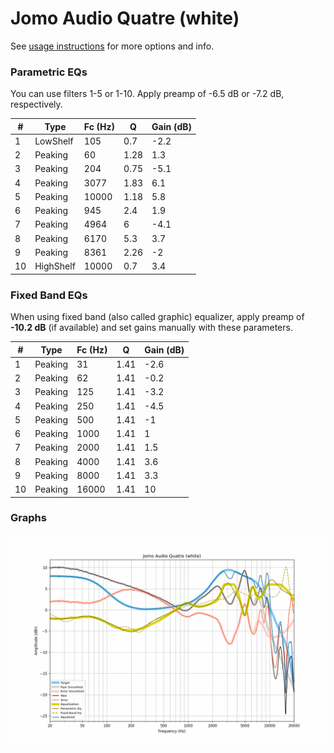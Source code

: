 # Jomo Audio Quatre (white)
See [usage instructions](https://github.com/jaakkopasanen/AutoEq#usage) for more options and info.

### Parametric EQs
You can use filters 1-5 or 1-10. Apply preamp of -6.5 dB or -7.2 dB, respectively.

|   # | Type      |   Fc (Hz) |    Q |   Gain (dB) |
|-----|-----------|-----------|------|-------------|
|   1 | LowShelf  |       105 | 0.7  |        -2.2 |
|   2 | Peaking   |        60 | 1.28 |         1.3 |
|   3 | Peaking   |       204 | 0.75 |        -5.1 |
|   4 | Peaking   |      3077 | 1.83 |         6.1 |
|   5 | Peaking   |     10000 | 1.18 |         5.8 |
|   6 | Peaking   |       945 | 2.4  |         1.9 |
|   7 | Peaking   |      4964 | 6    |        -4.1 |
|   8 | Peaking   |      6170 | 5.3  |         3.7 |
|   9 | Peaking   |      8361 | 2.26 |        -2   |
|  10 | HighShelf |     10000 | 0.7  |         3.4 |

### Fixed Band EQs
When using fixed band (also called graphic) equalizer, apply preamp of **-10.2 dB** (if available) and set gains manually with these parameters.

|   # | Type    |   Fc (Hz) |    Q |   Gain (dB) |
|-----|---------|-----------|------|-------------|
|   1 | Peaking |        31 | 1.41 |        -2.6 |
|   2 | Peaking |        62 | 1.41 |        -0.2 |
|   3 | Peaking |       125 | 1.41 |        -3.2 |
|   4 | Peaking |       250 | 1.41 |        -4.5 |
|   5 | Peaking |       500 | 1.41 |        -1   |
|   6 | Peaking |      1000 | 1.41 |         1   |
|   7 | Peaking |      2000 | 1.41 |         1.5 |
|   8 | Peaking |      4000 | 1.41 |         3.6 |
|   9 | Peaking |      8000 | 1.41 |         3.3 |
|  10 | Peaking |     16000 | 1.41 |        10   |

### Graphs
![](./Jomo%20Audio%20Quatre%20(white).png)
